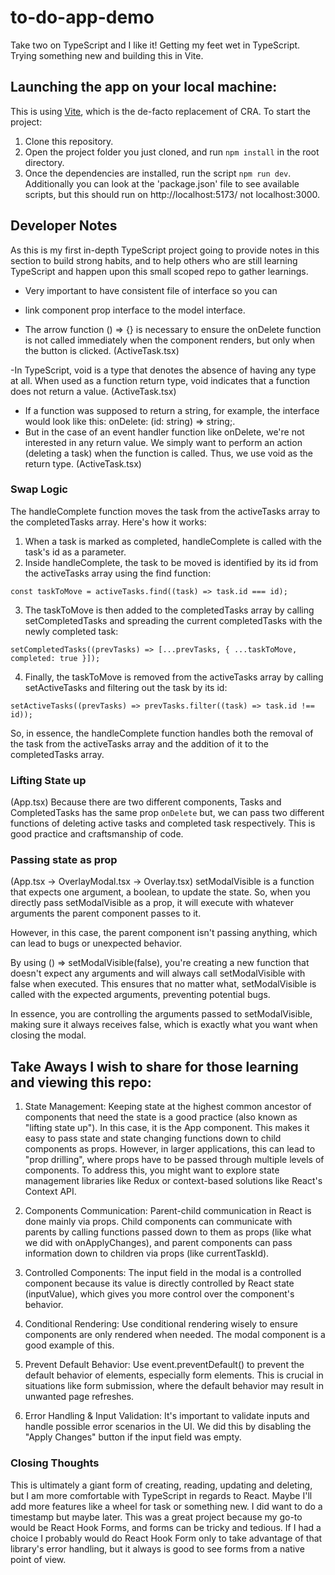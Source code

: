 # to-do-app-demo
Take two on TypeScript and I like it! Getting my feet wet in TypeScript. Trying something new and building this in Vite.

## Launching the app on your local machine:
This is using [Vite](https://vitejs.dev/), which is the de-facto replacement of CRA. To start the project:
1. Clone this repository.
2. Open the project folder you just cloned, and run `npm install` in the root directory.
3. Once the dependencies are installed, run the script `npm run dev`. Additionally you can look at the 'package.json' file
to see available scripts, but this should run on http://localhost:5173/ not localhost:3000.

## Developer Notes
As this is my first in-depth TypeScript project going to provide notes in this section to build strong habits, and to 
help others who are still learning TypeScript and happen upon this small scoped repo to gather learnings.

- Very important to have consistent file of interface so you can
- link component prop interface to the model interface.

- The arrow function () => {} is necessary to ensure the onDelete function is not called immediately when the component renders, but only when the button is clicked. (ActiveTask.tsx)

-In TypeScript, void is a type that denotes the absence of having any type at all. When used as a function return type, 
void indicates that a function does not return a value. (ActiveTask.tsx)

- If a function was supposed to return a string, for example, the interface would look like this: onDelete: (id: string) => string;. 
- But in the case of an event handler function like onDelete, we're not interested in any return value. We simply want to perform an action  (deleting a task) when the function is called. Thus, we use void as the return type.  (ActiveTask.tsx)

### Swap Logic
The handleComplete function moves the task from the activeTasks array to the completedTasks array. Here's how it works:

1. When a task is marked as completed, handleComplete is called with the task's id as a parameter.
2. Inside handleComplete, the task to be moved is identified by its id from the activeTasks array using the find function:

`const taskToMove = activeTasks.find((task) => task.id === id);`

3. The taskToMove is then added to the completedTasks array by calling setCompletedTasks and spreading the current completedTasks with the newly completed task:

`setCompletedTasks((prevTasks) => [...prevTasks, { ...taskToMove, completed: true }]);`

4. Finally, the taskToMove is removed from the activeTasks array by calling setActiveTasks and filtering out the task by its id:

`setActiveTasks((prevTasks) => prevTasks.filter((task) => task.id !== id));`

So, in essence, the handleComplete function handles both the removal of the task from the activeTasks array and the addition of it to the completedTasks array.

### Lifting State up
(App.tsx) Because there are two different components, Tasks and CompletedTasks has the same prop `onDelete` but,
we can pass two different functions of deleting active tasks and completed task respectively. This is good practice and
craftsmanship of code.


### Passing state as prop
(App.tsx -> OverlayModal.tsx -> Overlay.tsx) setModalVisible is a function that expects one argument, a boolean, to update the state. So, when you directly pass setModalVisible as a prop, it will execute with whatever arguments the parent component passes to it.

However, in this case, the parent component isn't passing anything, which can lead to bugs or unexpected behavior.

By using () => setModalVisible(false), you're creating a new function that doesn't expect any arguments and will always call setModalVisible with false when executed. This ensures that no matter what, setModalVisible is called with the expected arguments, preventing potential bugs.

In essence, you are controlling the arguments passed to setModalVisible, making sure it always receives false, which is exactly what you want when closing the modal.


## Take Aways I wish to share for those learning and viewing this repo:
1. State Management: Keeping state at the highest common ancestor of components that need the state is a good practice (also known as "lifting state up"). In this case, it is the App component. This makes it easy to pass state and state changing functions down to child components as props. However, in larger applications, this can lead to "prop drilling", where props have to be passed through multiple levels of components. To address this, you might want to explore state management libraries like Redux or context-based solutions like React's Context API.

2. Components Communication: Parent-child communication in React is done mainly via props. Child components can communicate with parents by calling functions passed down to them as props (like what we did with onApplyChanges), and parent components can pass information down to children via props (like currentTaskId).

3. Controlled Components: The input field in the modal is a controlled component because its value is directly controlled by React state (inputValue), which gives you more control over the component's behavior.

4. Conditional Rendering: Use conditional rendering wisely to ensure components are only rendered when needed. The modal component is a good example of this.

5. Prevent Default Behavior: Use event.preventDefault() to prevent the default behavior of elements, especially form elements. This is crucial in situations like form submission, where the default behavior may result in unwanted page refreshes.

6. Error Handling & Input Validation: It's important to validate inputs and handle possible error scenarios in the UI. We did this by disabling the "Apply Changes" button if the input field was empty.


### Closing Thoughts
This is ultimately a giant form of creating, reading, updating and deleting, but I am more comfortable with TypeScript in regards to React. Maybe I'll add more features like a wheel for task or something new. I did want to do a timestamp but maybe later. This was a great project because my go-to would be React Hook Forms, and forms can be tricky and tedious. If I had a choice I probably would do React Hook Form only to take advantage of that library's error handling, but it always is good to see forms from a native point of view.